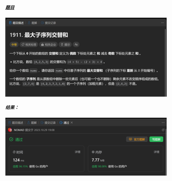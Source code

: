 ##### [题目](https://leetcode.cn/problems/maximum-alternating-subsequence-sum/description/)
![pic](img.png)
##### 结果：
![pic](result.png)